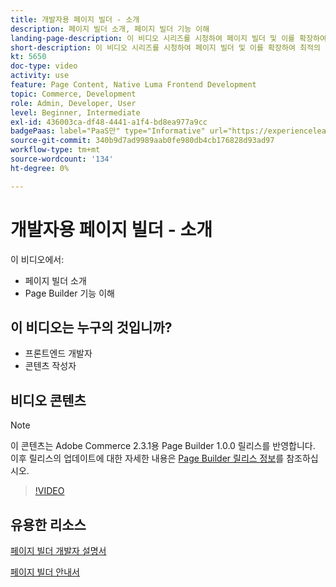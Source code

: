 ```yaml
---
title: 개발자용 페이지 빌더 - 소개
description: 페이지 빌더 소개, 페이지 빌더 기능 이해
landing-page-description: 이 비디오 시리즈를 시청하여 페이지 빌더 및 이를 확장하여 최적의  [!DNL Commerce] 상점 경험을 만드는 방법에 대해 알아보십시오.
short-description: 이 비디오 시리즈를 시청하여 페이지 빌더 및 이를 확장하여 최적의  [!DNL Commerce] 상점 경험을 만드는 방법에 대해 알아보십시오.
kt: 5650
doc-type: video
activity: use
feature: Page Content, Native Luma Frontend Development
topic: Commerce, Development
role: Admin, Developer, User
level: Beginner, Intermediate
exl-id: 436003ca-df48-4441-a1f4-bd8ea977a9cc
badgePaas: label="PaaS만" type="Informative" url="https://experienceleague.adobe.com/en/docs/commerce/user-guides/product-solutions" tooltip="Adobe Commerce 온 클라우드 프로젝트(Adobe 관리 PaaS 인프라) 및 온프레미스 프로젝트에만 적용됩니다."
source-git-commit: 340b9d7ad9989aab0fe980db4cb176828d93ad97
workflow-type: tm+mt
source-wordcount: '134'
ht-degree: 0%

---
```


# 개발자용 페이지 빌더 - 소개

이 비디오에서:

- 페이지 빌더 소개
- Page Builder 기능 이해

## 이 비디오는 누구의 것입니까?

- 프론트엔드 개발자
- 콘텐츠 작성자

## 비디오 콘텐츠

>[!NOTE]
>
>이 콘텐츠는 Adobe Commerce 2.3.1용 Page Builder 1.0.0 릴리스를 반영합니다. 이후 릴리스의 업데이트에 대한 자세한 내용은 [Page Builder 릴리스 정보](https://experienceleague.adobe.com/docs/commerce-admin/page-builder/release-notes.html)를 참조하십시오.

>[!VIDEO](https://video.tv.adobe.com/v/35709?quality=12&learn=on)

## 유용한 리소스

[페이지 빌더 개발자 설명서](https://developer.adobe.com/commerce/frontend-core/page-builder/)

[페이지 빌더 안내서](https://experienceleague.adobe.com/docs/commerce-admin/page-builder/introduction.html)
